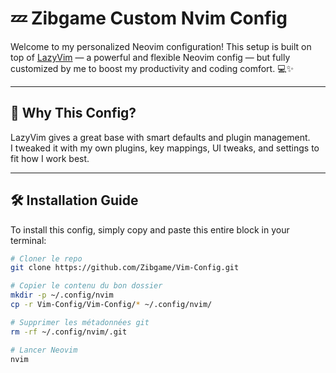 # 💤 Zibgame Custom Nvim Config

Welcome to my personalized Neovim configuration! This setup is built on top of [LazyVim](https://github.com/LazyVim/LazyVim) — a powerful and flexible Neovim config — but fully customized by me to boost my productivity and coding comfort. 💻✨

---

## 🎯 Why This Config?

LazyVim gives a great base with smart defaults and plugin management.  
I tweaked it with my own plugins, key mappings, UI tweaks, and settings to fit how I work best.

---

## 🛠 Installation Guide

To install this config, simply copy and paste this entire block in your terminal:

```bash
# Cloner le repo
git clone https://github.com/Zibgame/Vim-Config.git

# Copier le contenu du bon dossier
mkdir -p ~/.config/nvim
cp -r Vim-Config/Vim-Config/* ~/.config/nvim/

# Supprimer les métadonnées git
rm -rf ~/.config/nvim/.git

# Lancer Neovim
nvim
